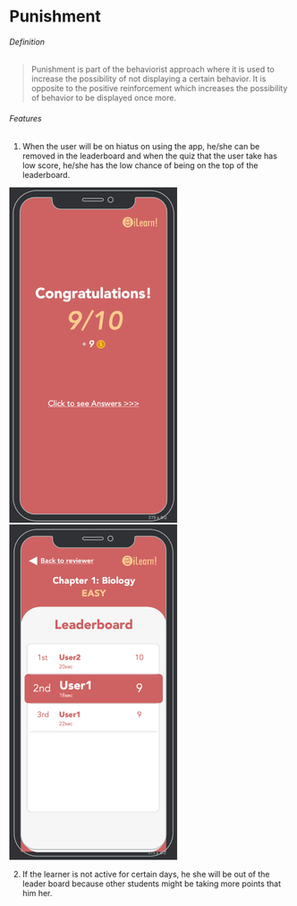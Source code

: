 # Punishment


###### Definition
> Punishment is part of the behaviorist approach where it is used to increase the
possibility of not displaying a certain behavior. It is opposite to the positive
reinforcement which increases the possibility of behavior to be displayed once more.

###### Features
1. When the user will be on hiatus on using the app, he/she can be removed in the
leaderboard and when the quiz that the user take has low score, he/she has the low
chance of being on the top of the leaderboard.

<img src="../Images/score.png" width="300" height="600"/>
<img src="../Images/leaderboard.png" width="300" height="600"/>

2.	If the learner is not active for certain days, he she will be out of the leader board
because other students might be taking more points that him her.
